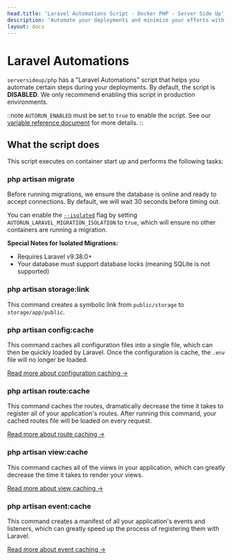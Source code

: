 ```yaml
---
head.title: 'Laravel Automations Script - Docker PHP - Server Side Up'
description: 'Automate your deployments and minimize your efforts with Laravel.'
layout: docs
---
```


# Laravel Automations
`serversideup/php` has a "Laravel Automations" script that helps you automate certain steps during your deployments. By default, the script is **DISABLED**. We only recommend enabling this script in production environments.

::note
`AUTORUN_ENABLED` must be set to `true` to enable the script. See our [variable reference document](/docs/reference/environment-variable-specification) for more details.
::

## What the script does
This script executes on container start up and performs the following tasks:

### php artisan migrate
Before running migrations, we ensure the database is online and ready to accept connections. By default, we will wait 30 seconds before timing out.

You can enable the [`--isolated`](https://laravel.com/docs/11.x/migrations#running-migrations) flag by setting `AUTORUN_LARAVEL_MIGRATION_ISOLATION` to `true`, which will ensure no other containers are running a migration. 

**Special Notes for Isolated Migrations:**
- Requires Laravel v9.38.0+
- Your database must support database locks (meaning SQLite is not supported)

### php artisan storage:link
This command creates a symbolic link from `public/storage` to `storage/app/public`.

### php artisan config:cache
This command caches all configuration files into a single file, which can then be quickly loaded by Laravel. Once the configuration is cache, the `.env` file will no longer be loaded.

[Read more about configuration caching →](https://laravel.com/docs/11.x/configuration#configuration-caching)

### php artisan route:cache
This command caches the routes, dramatically decrease the time it takes to register all of your application's routes. After running this command, your cached routes file will be loaded on every request.

[Read more about route caching →](https://laravel.com/docs/11.x/routing#route-caching)

### php artisan view:cache
This command caches all of the views in your application, which can greatly decrease the time it takes to render your views.

[Read more about view caching →](https://laravel.com/docs/11.x/views#optimizing-views)

### php artisan event:cache
This command creates a manifest of all your application's events and listeners, which can greatly speed up the process of registering them with Laravel.

[Read more about event caching →](https://laravel.com/docs/11.x/events#event-discovery-in-production)